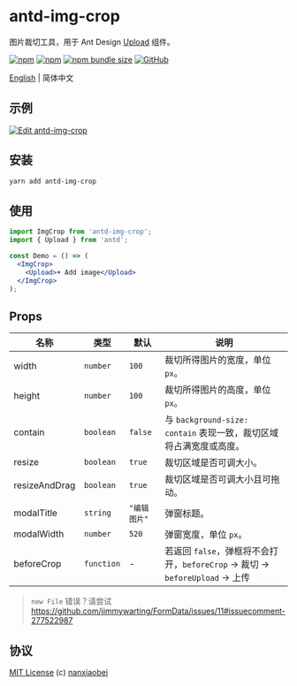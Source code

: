 # antd-img-crop

图片裁切工具，用于 Ant Design [Upload](https://ant.design/components/upload-cn/) 组件。

[![npm](https://img.shields.io/npm/v/antd-img-crop.svg?style=flat-square)](https://www.npmjs.com/package/antd-img-crop)
[![npm](https://img.shields.io/npm/dt/antd-img-crop?style=flat-square)](https://www.npmtrends.com/antd-img-crop)
[![npm bundle size](https://img.shields.io/bundlephobia/minzip/antd-img-crop?style=flat-square)](https://bundlephobia.com/result?p=antd-img-crop)
[![GitHub](https://img.shields.io/github/license/nanxiaobei/antd-img-crop?style=flat-square)](https://github.com/nanxiaobei/antd-img-crop/blob/master/LICENSE)

[English](./README.md) | 简体中文

## 示例

[![Edit antd-img-crop](https://codesandbox.io/static/img/play-codesandbox.svg)](https://codesandbox.io/s/antd-img-crop-4qoom5p9x4?fontsize=14)

## 安装

```sh
yarn add antd-img-crop
```

## 使用

```jsx harmony
import ImgCrop from 'antd-img-crop';
import { Upload } from 'antd';

const Demo = () => (
  <ImgCrop>
    <Upload>+ Add image</Upload>
  </ImgCrop>
);
```

## Props

| 名称          | 类型       | 默认         | 说明                                                                          |
| ------------- | ---------- | ------------ | ----------------------------------------------------------------------------- |
| width         | `number`   | `100`        | 裁切所得图片的宽度，单位 `px`。                                               |
| height        | `number`   | `100`        | 裁切所得图片的高度，单位 `px`。                                               |
| contain       | `boolean`  | `false`      | 与 `background-size: contain` 表现一致，裁切区域将占满宽度或高度。            |
| resize        | `boolean`  | `true`       | 裁切区域是否可调大小。                                                        |
| resizeAndDrag | `boolean`  | `true`       | 裁切区域是否可调大小且可拖动。                                                |
| modalTitle    | `string`   | `"编辑图片"` | 弹窗标题。                                                                    |
| modalWidth    | `number`   | `520`        | 弹窗宽度，单位 `px`。                                                         |
| beforeCrop    | `function` | -            | 若返回 `false`，弹框将不会打开，`beforeCrop` → 裁切 -> `beforeUpload` -> 上传 |

> `new File` 错误？请尝试 https://github.com/jimmywarting/FormData/issues/11#issuecomment-277522987

## 协议

[MIT License](https://github.com/nanxiaobei/antd-img-crop/blob/master/LICENSE) (c) [nanxiaobei](https://mrlee.me/)
